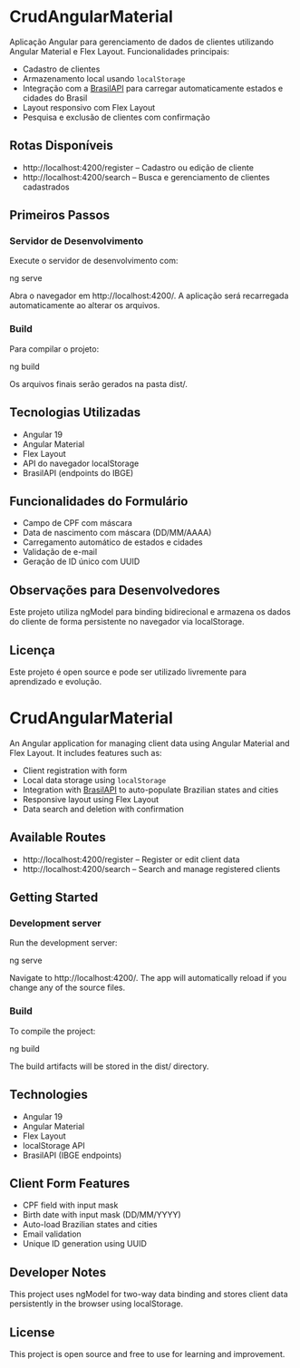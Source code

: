 # CrudAngularMaterial

Aplicação Angular para gerenciamento de dados de clientes utilizando Angular Material e Flex Layout. Funcionalidades principais:

- Cadastro de clientes
- Armazenamento local usando `localStorage`
- Integração com a [BrasilAPI](https://brasilapi.com.br/) para carregar automaticamente estados e cidades do Brasil
- Layout responsivo com Flex Layout
- Pesquisa e exclusão de clientes com confirmação

## Rotas Disponíveis

- http://localhost:4200/register – Cadastro ou edição de cliente
- http://localhost:4200/search – Busca e gerenciamento de clientes cadastrados

## Primeiros Passos

### Servidor de Desenvolvimento

Execute o servidor de desenvolvimento com:

ng serve

Abra o navegador em http://localhost:4200/. A aplicação será recarregada automaticamente ao alterar os arquivos.

### Build

Para compilar o projeto:

ng build

Os arquivos finais serão gerados na pasta dist/.

## Tecnologias Utilizadas

- Angular 19
- Angular Material
- Flex Layout
- API do navegador localStorage
- BrasilAPI (endpoints do IBGE)

## Funcionalidades do Formulário

- Campo de CPF com máscara
- Data de nascimento com máscara (DD/MM/AAAA)
- Carregamento automático de estados e cidades
- Validação de e-mail
- Geração de ID único com UUID

## Observações para Desenvolvedores

Este projeto utiliza ngModel para binding bidirecional e armazena os dados do cliente de forma persistente no navegador via localStorage.

## Licença

Este projeto é open source e pode ser utilizado livremente para aprendizado e evolução.


# CrudAngularMaterial

An Angular application for managing client data using Angular Material and Flex Layout. It includes features such as:

- Client registration with form
- Local data storage using `localStorage`
- Integration with [BrasilAPI](https://brasilapi.com.br/) to auto-populate Brazilian states and cities
- Responsive layout using Flex Layout
- Data search and deletion with confirmation

## Available Routes

- http://localhost:4200/register – Register or edit client data
- http://localhost:4200/search – Search and manage registered clients

## Getting Started

### Development server

Run the development server:

ng serve

Navigate to http://localhost:4200/. The app will automatically reload if you change any of the source files.

### Build

To compile the project:

ng build

The build artifacts will be stored in the dist/ directory.

## Technologies

- Angular 19
- Angular Material
- Flex Layout
- localStorage API
- BrasilAPI (IBGE endpoints)

## Client Form Features

- CPF field with input mask
- Birth date with input mask (DD/MM/YYYY)
- Auto-load Brazilian states and cities
- Email validation
- Unique ID generation using UUID

## Developer Notes

This project uses ngModel for two-way data binding and stores client data persistently in the browser using localStorage.

## License

This project is open source and free to use for learning and improvement.
